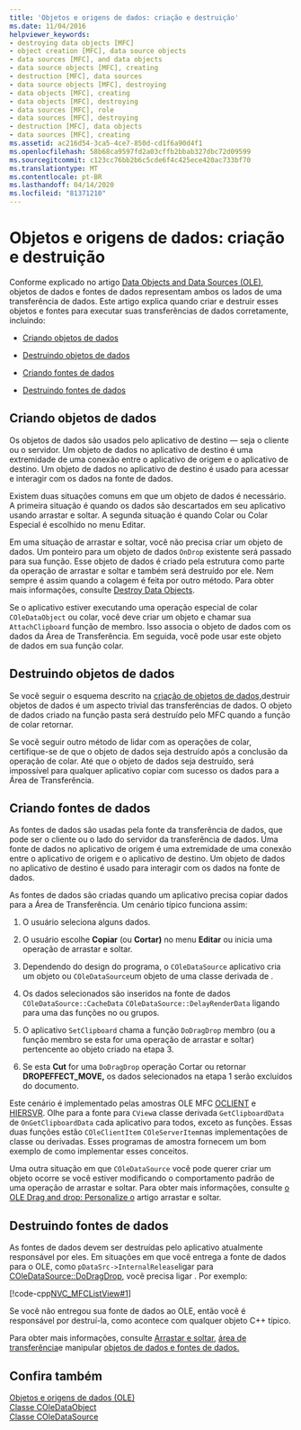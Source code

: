 ```yaml
---
title: 'Objetos e origens de dados: criação e destruição'
ms.date: 11/04/2016
helpviewer_keywords:
- destroying data objects [MFC]
- object creation [MFC], data source objects
- data sources [MFC], and data objects
- data source objects [MFC], creating
- destruction [MFC], data sources
- data source objects [MFC], destroying
- data objects [MFC], creating
- data objects [MFC], destroying
- data sources [MFC], role
- data sources [MFC], destroying
- destruction [MFC], data objects
- data sources [MFC], creating
ms.assetid: ac216d54-3ca5-4ce7-850d-cd1f6a90d4f1
ms.openlocfilehash: 58b68ca9597fd2a03cffb2bbab327dbc72d09599
ms.sourcegitcommit: c123cc76bb2b6c5cde6f4c425ece420ac733bf70
ms.translationtype: MT
ms.contentlocale: pt-BR
ms.lasthandoff: 04/14/2020
ms.locfileid: "81371210"
---
```

# <a name="data-objects-and-data-sources-creation-and-destruction"></a>Objetos e origens de dados: criação e destruição

Conforme explicado no artigo [Data Objects and Data Sources (OLE)](../mfc/data-objects-and-data-sources-ole.md), objetos de dados e fontes de dados representam ambos os lados de uma transferência de dados. Este artigo explica quando criar e destruir esses objetos e fontes para executar suas transferências de dados corretamente, incluindo:

- [Criando objetos de dados](#_core_creating_data_objects)

- [Destruindo objetos de dados](#_core_destroying_data_objects)

- [Criando fontes de dados](#_core_creating_data_sources)

- [Destruindo fontes de dados](#_core_destroying_data_sources)

## <a name="creating-data-objects"></a><a name="_core_creating_data_objects"></a>Criando objetos de dados

Os objetos de dados são usados pelo aplicativo de destino — seja o cliente ou o servidor. Um objeto de dados no aplicativo de destino é uma extremidade de uma conexão entre o aplicativo de origem e o aplicativo de destino. Um objeto de dados no aplicativo de destino é usado para acessar e interagir com os dados na fonte de dados.

Existem duas situações comuns em que um objeto de dados é necessário. A primeira situação é quando os dados são descartados em seu aplicativo usando arrastar e soltar. A segunda situação é quando Colar ou Colar Especial é escolhido no menu Editar.

Em uma situação de arrastar e soltar, você não precisa criar um objeto de dados. Um ponteiro para um objeto de dados `OnDrop` existente será passado para sua função. Esse objeto de dados é criado pela estrutura como parte da operação de arrastar e soltar e também será destruído por ele. Nem sempre é assim quando a colagem é feita por outro método. Para obter mais informações, consulte [Destroy Data Objects](#_core_destroying_data_objects).

Se o aplicativo estiver executando uma operação especial de colar `COleDataObject` ou colar, você deve criar um objeto e chamar sua `AttachClipboard` função de membro. Isso associa o objeto de dados com os dados da Área de Transferência. Em seguida, você pode usar este objeto de dados em sua função colar.

## <a name="destroying-data-objects"></a><a name="_core_destroying_data_objects"></a>Destruindo objetos de dados

Se você seguir o esquema descrito na [criação de objetos de dados,](#_core_creating_data_objects)destruir objetos de dados é um aspecto trivial das transferências de dados. O objeto de dados criado na função pasta será destruído pelo MFC quando a função de colar retornar.

Se você seguir outro método de lidar com as operações de colar, certifique-se de que o objeto de dados seja destruído após a conclusão da operação de colar. Até que o objeto de dados seja destruído, será impossível para qualquer aplicativo copiar com sucesso os dados para a Área de Transferência.

## <a name="creating-data-sources"></a><a name="_core_creating_data_sources"></a>Criando fontes de dados

As fontes de dados são usadas pela fonte da transferência de dados, que pode ser o cliente ou o lado do servidor da transferência de dados. Uma fonte de dados no aplicativo de origem é uma extremidade de uma conexão entre o aplicativo de origem e o aplicativo de destino. Um objeto de dados no aplicativo de destino é usado para interagir com os dados na fonte de dados.

As fontes de dados são criadas quando um aplicativo precisa copiar dados para a Área de Transferência. Um cenário típico funciona assim:

1. O usuário seleciona alguns dados.

1. O usuário escolhe **Copiar** (ou **Cortar)** no menu **Editar** ou inicia uma operação de arrastar e soltar.

1. Dependendo do design do programa, o `COleDataSource` aplicativo cria um objeto ou `COleDataSource`um objeto de uma classe derivada de .

1. Os dados selecionados são inseridos na fonte de dados `COleDataSource::CacheData` `COleDataSource::DelayRenderData` ligando para uma das funções no ou grupos.

1. O aplicativo `SetClipboard` chama a função `DoDragDrop` membro (ou a função membro se esta for uma operação de arrastar e soltar) pertencente ao objeto criado na etapa 3.

1. Se esta **Cut** for uma `DoDragDrop` operação Cortar ou retornar **DROPEFFECT_MOVE,** os dados selecionados na etapa 1 serão excluídos do documento.

Este cenário é implementado pelas amostras OLE MFC [OCLIENT](../overview/visual-cpp-samples.md) e [HIERSVR](../overview/visual-cpp-samples.md). Olhe para a fonte para `CView`a classe derivada `GetClipboardData` de `OnGetClipboardData` cada aplicativo para todos, exceto as funções. Essas duas funções estão `COleClientItem` `COleServerItem`nas implementações de classe ou derivadas. Esses programas de amostra fornecem um bom exemplo de como implementar esses conceitos.

Uma outra situação em que `COleDataSource` você pode querer criar um objeto ocorre se você estiver modificando o comportamento padrão de uma operação de arrastar e soltar. Para obter mais informações, consulte [o OLE Drag and drop: Personalize o](../mfc/drag-and-drop-ole.md#customize-drag-and-drop) artigo arrastar e soltar.

## <a name="destroying-data-sources"></a><a name="_core_destroying_data_sources"></a>Destruindo fontes de dados

As fontes de dados devem ser destruídas pelo aplicativo atualmente responsável por eles. Em situações em que você entrega a fonte de dados para o OLE, como `pDataSrc->InternalRelease`ligar para [COleDataSource::DoDragDrop](../mfc/reference/coledatasource-class.md#dodragdrop), você precisa ligar . Por exemplo:

[!code-cpp[NVC_MFCListView#1](../atl/reference/codesnippet/cpp/data-objects-and-data-sources-creation-and-destruction_1.cpp)]

Se você não entregou sua fonte de dados ao OLE, então você é responsável por destruí-la, como acontece com qualquer objeto C++ típico.

Para obter mais informações, consulte [Arrastar e soltar,](../mfc/drag-and-drop-ole.md) [área de transferência](../mfc/clipboard.md)e manipular [objetos de dados e fontes de dados.](../mfc/data-objects-and-data-sources-manipulation.md)

## <a name="see-also"></a>Confira também

[Objetos e origens de dados (OLE)](../mfc/data-objects-and-data-sources-ole.md)<br/>
[Classe COleDataObject](../mfc/reference/coledataobject-class.md)<br/>
[Classe COleDataSource](../mfc/reference/coledatasource-class.md)
